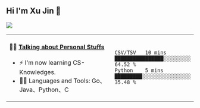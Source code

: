 
## Hi I'm Xu Jin 👋
![](https://komarev.com/ghpvc/?username=jiayouxujin&color=brightgreen&label=PROFILE+VIEWS)



<table align="center">
<tr>
<td valign="top" width="60%">

#### 🏋️‍♀️ <a href="https://github.com/jiayouxujin" target="_blank">Talking about Personal Stuffs</a>
<!-- recent_releases starts -->

- ⚡  I'm now learning CS-Knowledges.  
- 🏊‍♂️ Languages and Tools: Go、Java、Python、C
<!-- recent_releases ends -->
</td>
<td>
 
<!--START_SECTION:waka-->

```text
CSV/TSV   10 mins         ████████████████░░░░░░░░░   64.52 %
Python    5 mins          █████████░░░░░░░░░░░░░░░░   35.48 %
```

<!--END_SECTION:waka-->
 
</td>
</tr>
</table>





